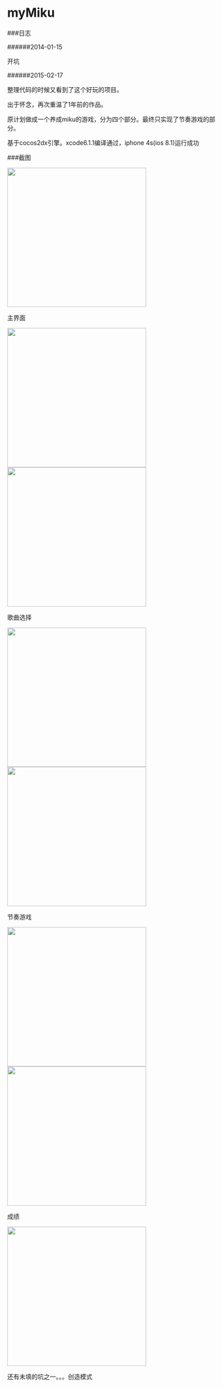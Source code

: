 # myMiku

###日志

######2014-01-15

开坑

######2015-02-17

整理代码的时候又看到了这个好玩的项目。

出于怀念，再次重温了1年前的作品。

原计划做成一个养成miku的游戏，分为四个部分。最终只实现了节奏游戏的部分。

基于cocos2dx引擎。xcode6.1.1编译通过，iphone 4s(ios 8.1)运行成功

###截图

<img src="https://github.com/binss/myMiku/blob/master/screenshot/IMG_5694.PNG" width="320"/>

主界面

<img src="https://github.com/binss/myMiku/blob/master/screenshot/IMG_5695.PNG" width="320"/>
<img src="https://github.com/binss/myMiku/blob/master/screenshot/IMG_5696.PNG" width="320"/>

歌曲选择

<img src="https://github.com/binss/myMiku/blob/master/screenshot/IMG_5703.PNG" width="320"/>
<img src="https://github.com/binss/myMiku/blob/master/screenshot/IMG_5707.PNG" width="320"/>

节奏游戏

<img src="https://github.com/binss/myMiku/blob/master/screenshot/IMG_5708.PNG" width="320"/>
<img src="https://github.com/binss/myMiku/blob/master/screenshot/IMG_5709.PNG" width="320"/>

成绩

<img src="https://github.com/binss/myMiku/blob/master/screenshot/IMG_5699.PNG" width="320"/>

还有未填的坑之一。。。创造模式
